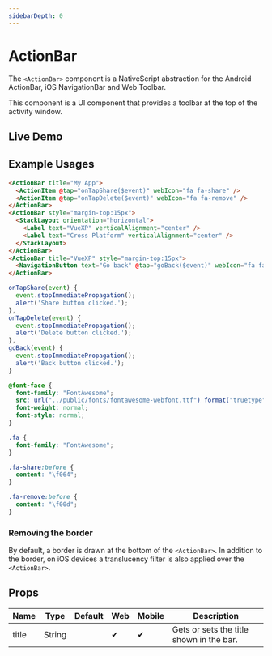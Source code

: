 ```yaml
---
sidebarDepth: 0
---
```


# ActionBar

The `<ActionBar>` component is a NativeScript abstraction for the Android ActionBar, iOS NavigationBar and Web Toolbar.

This component is a UI component that provides a toolbar at the top of the activity window.

## Live Demo

<DocExampleBox :liveDemoMode="true">
  <ActionBarLiveDemo />
</DocExampleBox>

## Example Usages

<DocExampleBox codeBox="https://codesandbox.io/s/92p675pw4r?module=%2Fsrc%2FApp.vue">

```html
<ActionBar title="My App">
  <ActionItem @tap="onTapShare($event)" webIcon="fa fa-share" />
  <ActionItem @tap="onTapDelete($event)" webIcon="fa fa-remove" />
</ActionBar>
<ActionBar style="margin-top:15px">
  <StackLayout orientation="horizontal">
    <Label text="VueXP" verticalAlignment="center" />
    <Label text="Cross Platform" verticalAlignment="center" />
  </StackLayout>
</ActionBar>
<ActionBar title="VueXP" style="margin-top:15px">
  <NavigationButton text="Go back" @tap="goBack($event)" webIcon="fa fa-arrow-left" />
</ActionBar>
```

```js
onTapShare(event) {
  event.stopImmediatePropagation();
  alert('Share button clicked.');
},
onTapDelete(event) {
  event.stopImmediatePropagation();
  alert('Delete button clicked.');
},
goBack(event) {
  event.stopImmediatePropagation();
  alert('Back button clicked.');
}
```

```scss
@font-face {
  font-family: "FontAwesome";
  src: url("../public/fonts/fontawesome-webfont.ttf") format("truetype");
  font-weight: normal;
  font-style: normal;
}

.fa {
  font-family: "FontAwesome";
}

.fa-share:before {
  content: "\f064";
}

.fa-remove:before {
  content: "\f00d";
}
```

<ActionBarDoc />
</DocExampleBox>

### Removing the border
By default, a border is drawn at the bottom of the `<ActionBar>`. In addition to the border, on iOS devices a translucency filter is also applied over the `<ActionBar>`.

## Props

| Name  | Type   | Default | Web | Mobile | Description |
| ----- | ------ | ------- | --- | ------ | ----------- |
| title | String |         | ✔   | ✔      | Gets or sets the title shown in the bar. |

